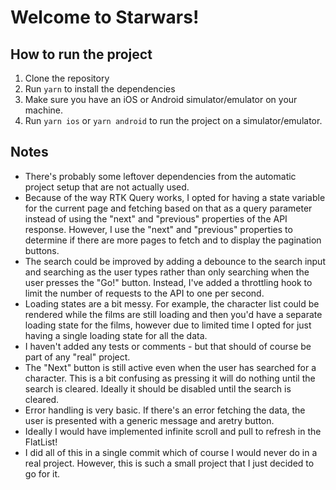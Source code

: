# Welcome to Starwars!

## How to run the project

1. Clone the repository
2. Run `yarn` to install the dependencies
3. Make sure you have an iOS or Android simulator/emulator on your machine.
4. Run `yarn ios` or `yarn android` to run the project on a simulator/emulator.

## Notes

- There's probably some leftover dependencies from the automatic project setup that are not actually used.
- Because of the way RTK Query works, I opted for having a state variable for the current page and fetching based on that as a query parameter instead of using the "next" and "previous" properties of the API response. However, I use the "next" and "previous" properties to determine if there are more pages to fetch and to display the pagination buttons.
- The search could be improved by adding a debounce to the search input and searching as the user types rather than only searching when the user presses the "Go!" button. Instead, I've added a throttling hook to limit the number of requests to the API to one per second.
- Loading states are a bit messy. For example, the character list could be rendered while the films are still loading and then you'd have a separate loading state for the films, however due to limited time I opted for just having a single loading state for all the data.
- I haven't added any tests or comments - but that should of course be part of any "real" project.
- The "Next" button is still active even when the user has searched for a character. This is a bit confusing as pressing it will do nothing until the search is cleared. Ideally it should be disabled until the search is cleared.
- Error handling is very basic. If there's an error fetching the data, the user is presented with a generic message and aretry button.
- Ideally I would have implemented infinite scroll and pull to refresh in the FlatList!
- I did all of this in a single commit which of course I would never do in a real project. However, this is such a small project that I just decided to go for it.
